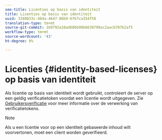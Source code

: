 ```yaml
---
seo-title: Licenties op basis van identiteit
title: Licenties op basis van identiteit
uuid: 3340833c-404a-4647-86b9-6f67ca354f58
translation-type: tm+mt
source-git-commit: 1b9792a10ad606b99b6639799ac2aacb707b2af5
workflow-type: tm+mt
source-wordcount: '43'
ht-degree: 0%

---
```



# Licenties {#identity-based-licenses} op basis van identiteit

Als licentie op basis van identiteit wordt gebruikt, controleert de server op een geldig verificatietoken voordat een licentie wordt uitgegeven. Zie [Gebruikersverificatie](../../../aaxs-protecting-content/content-introduction/content-usage-rules/content-authentication/content-user-authentication.md) voor meer informatie over de verwerking van verificatietokens.

>[!NOTE]
>
>Als u een licentie voor op een identiteit gebaseerde inhoud wilt voorvertonen, moet een client worden geverifieerd.

